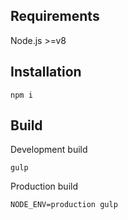 ## Requirements
Node.js >=v8

## Installation
`npm i`

## Build
Development build

`gulp`

Production build

`NODE_ENV=production gulp`
